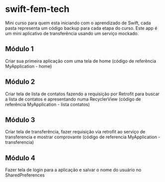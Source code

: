 # swift-fem-tech

Mini curso para quem esta iniciando com o aprendizado de Swift, cada pasta representa um código backup para cada etapa do curso. Este app é um mini aplicativo de transferência usando um serviço mockado.

## Módulo 1
Criar sua primeira aplicação com uma tela de home (código de referência MyApplication - home)

## Módulo 2
Criar tela de lista de contatos fazendo a requisição por Retrofit para buscar a lista de contatos e apresentando numa RecyclerView (código de referência MyApplication - lista contatos)

## Módulo 3
Criar tela de transferência, fazer requisição via retrofit ao serviço de transferencia e mostrar comprovante (código de referencia MyApplication - transferencia)

## Módulo 4
Fazer tela de login para a aplicação e salvar o nome do usuário no SharedPreferences

